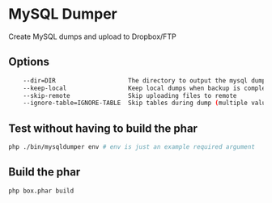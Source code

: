 # MySQL Dumper
Create MySQL dumps and upload to Dropbox/FTP

## Options
```bash
	--dir=DIR                    The directory to output the mysql dumps [default: "archive"]
	--keep-local                 Keep local dumps when backup is complete
	--skip-remote                Skip uploading files to remote
	--ignore-table=IGNORE-TABLE  Skip tables during dump (multiple values allowed)
```

## Test without having to build the phar
```bash
php ./bin/mysqldumper env # env is just an example required argument
```

## Build the phar
`php box.phar build`
